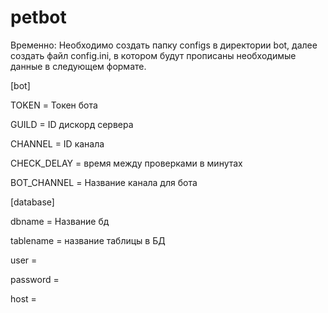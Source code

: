 # petbot
Временно:
Необходимо создать папку configs в директории bot, далее создать файл config.ini, в котором будут прописаны необходимые данные в следующем формате.

[bot]

TOKEN = Токен бота

GUILD = ID дискорд сервера

CHANNEL = ID канала

CHECK_DELAY = время между проверками в минутах

BOT_CHANNEL = Название канала для бота

[database]

dbname = Название бд

tablename = название таблицы в БД

user = 

password = 

host = 

